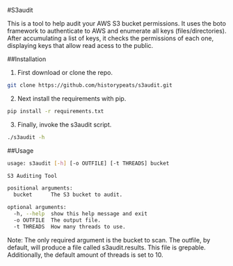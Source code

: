 #S3audit

This is a tool to help audit your AWS S3 bucket permissions. It uses the boto framework to authenticate to AWS and enumerate all keys (files/directories). After accumulating a list of keys, it checks the permissions of each one, displaying keys that allow read acess to the public.

##Installation
1. First download or clone the repo.
```bash
git clone https://github.com/historypeats/s3audit.git
```
2. Next install the requirements with pip.
```bash
pip install -r requirements.txt
```
3. Finally, invoke the s3audit script.
```bash
./s3audit -h
```

##Usage
```bash
usage: s3audit [-h] [-o OUTFILE] [-t THREADS] bucket

S3 Auditing Tool

positional arguments:
  bucket      The S3 bucket to audit.

optional arguments:
  -h, --help  show this help message and exit
  -o OUTFILE  The output file.
  -t THREADS  How many threads to use.
```
Note: The only required argument is the bucket to scan. The outfile, by default, will produce a file called s3audit.results. This file is grepable. Additionally, the default amount of threads is set to 10.
